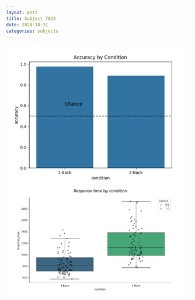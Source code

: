 ```yaml
---
layout: post
title: Subject 7023
date: 2024-10-31
categories: subjects
---
```


![](data/7023/run-21/7023_ATS_acc.png)
![](data/7023/run-21/7023_ATS_rt.png)
